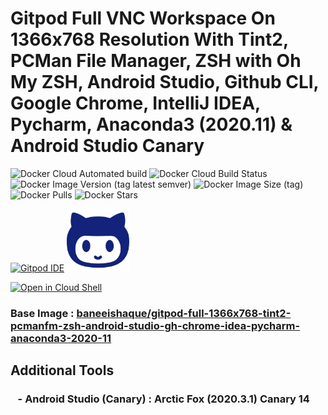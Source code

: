 # Gitpod Full VNC Workspace On 1366x768 Resolution With Tint2, PCMan File Manager, ZSH with Oh My ZSH, Android Studio, Github CLI, Google Chrome, IntelliJ IDEA, Pycharm, Anaconda3 (2020.11) & Android Studio Canary

![Docker Cloud Automated build](https://img.shields.io/docker/cloud/automated/baneeishaque/gitpod-full-1366x768-tint2-pcmanfm-zsh-as-gh-chrome-idea-pycharm-anaconda3-2020-11-as-canary)
![Docker Cloud Build Status](https://img.shields.io/docker/cloud/build/baneeishaque/gitpod-full-1366x768-tint2-pcmanfm-zsh-as-gh-chrome-idea-pycharm-anaconda3-2020-11-as-canary)
![Docker Image Version (tag latest semver)](https://img.shields.io/docker/v/baneeishaque/gitpod-full-1366x768-tint2-pcmanfm-zsh-as-gh-chrome-idea-pycharm-anaconda3-2020-11-as-canary/latest)
![Docker Image Size (tag)](https://img.shields.io/docker/image-size/baneeishaque/gitpod-full-1366x768-tint2-pcmanfm-zsh-as-gh-chrome-idea-pycharm-anaconda3-2020-11-as-canary/latest)
![Docker Pulls](https://img.shields.io/docker/pulls/baneeishaque/gitpod-full-1366x768-tint2-pcmanfm-zsh-as-gh-chrome-idea-pycharm-anaconda3-2020-11-as-canary)
![Docker Stars](https://img.shields.io/docker/stars/baneeishaque/gitpod-full-1366x768-tint2-pcmanfm-zsh-as-gh-chrome-idea-pycharm-anaconda3-2020-11-as-canary)

<a href="https://gitpod.io/#https://github.com/Baneeishaque/gitpod-full-1366x768-tint2-pcmanfm-zsh-as-gh-chrome-idea-pycharm-anaconda3-2020-11-as-canary"><img src="https://icons-for-free.com/iconfiles/png/512/gitpod-1324440164066425542.png" alt="Gitpod IDE" width="100" height="100"></a>
<a href="https://github1s.com/Baneeishaque/gitpod-full-1366x768-tint2-pcmanfm-zsh-as-gh-chrome-idea-pycharm-anaconda3-2020-11-as-canary"><img src="https://raw.githubusercontent.com/conwnet/github1s/master/resources/images/logo.svg" alt="Github1s Editor" width="100" height="100"></a>

[![Open in Cloud Shell](https://gstatic.com/cloudssh/images/open-btn.svg)](https://ssh.cloud.google.com/cloudshell/editor?cloudshell_git_repo=https://github.com/Baneeishaque/gitpod-full-1366x768-tint2-pcmanfm-zsh-as-gh-chrome-idea-pycharm-anaconda3-2020-11-as-canary)

### Base Image : [baneeishaque/gitpod-full-1366x768-tint2-pcmanfm-zsh-android-studio-gh-chrome-idea-pycharm-anaconda3-2020-11](https://hub.docker.com/repository/docker/baneeishaque/gitpod-full-1366x768-tint2-pcmanfm-zsh-android-studio-gh-chrome-idea-pycharm-anaconda3-2020-11)  

## Additional Tools
### &nbsp;&nbsp; - Android Studio (Canary) : Arctic Fox (2020.3.1) Canary 14

[//]: # "[![Gitpod ready-to-code](https://img.shields.io/badge/Gitpod-ready--to--code-blue?logo=gitpod)](https://gitpod.io/#https://github.com/Baneeishaque/gitpod-full-1366x768-tint2-pcmanfm-zsh-as-gh-chrome-idea-pycharm-anaconda3-2020-11-as-canary)"
